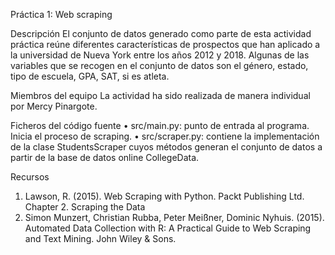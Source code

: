 Práctica 1: Web scraping

Descripción
El conjunto de datos generado como parte de esta actividad práctica reúne diferentes características de prospectos que han aplicado a la universidad de Nueva York entre los años 2012 y 2018. Algunas de las variables que se recogen en el conjunto de datos son el género, estado, tipo de escuela, GPA, SAT, si es atleta.


Miembros del equipo
La actividad ha sido realizada de manera individual por Mercy Pinargote.

Ficheros del código fuente
•	src/main.py: punto de entrada al programa. Inicia el proceso de scraping.
•	src/scraper.py: contiene la implementación de la clase StudentsScraper cuyos métodos generan el conjunto de datos a partir de la base de datos online CollegeData.

Recursos
1.	Lawson, R. (2015). Web Scraping with Python. Packt Publishing Ltd. Chapter 2. Scraping the Data
2.	Simon Munzert, Christian Rubba, Peter Meißner, Dominic Nyhuis. (2015). Automated Data Collection with R: A Practical Guide to Web Scraping and Text Mining. John Wiley & Sons.

